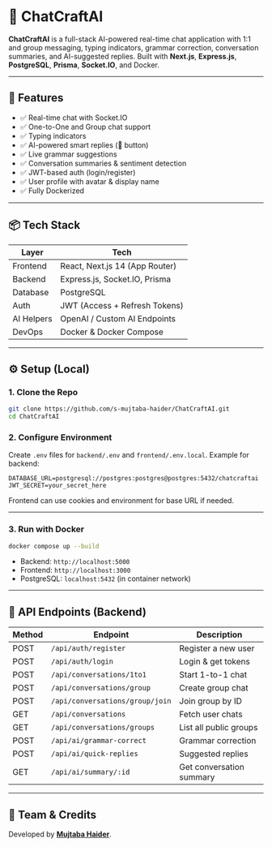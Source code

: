 # 🧠 ChatCraftAI

**ChatCraftAI** is a full-stack AI-powered real-time chat application with 1:1 and group messaging, typing indicators, grammar correction, conversation summaries, and AI-suggested replies. Built with **Next.js**, **Express.js**, **PostgreSQL**, **Prisma**, **Socket.IO**, and Docker.

---

## 🚀 Features

- ✅ Real-time chat with Socket.IO  
- ✅ One-to-One and Group chat support  
- ✅ Typing indicators  
- ✅ AI-powered smart replies (🤖 button)  
- ✅ Live grammar suggestions  
- ✅ Conversation summaries & sentiment detection  
- ✅ JWT-based auth (login/register)  
- ✅ User profile with avatar & display name  
- ✅ Fully Dockerized

---

## 📦 Tech Stack

| Layer       | Tech                                      |
|------------|-------------------------------------------|
| Frontend   | React, Next.js 14 (App Router)            |
| Backend    | Express.js, Socket.IO, Prisma             |
| Database   | PostgreSQL                                |
| Auth       | JWT (Access + Refresh Tokens)             |
| AI Helpers | OpenAI / Custom AI Endpoints              |
| DevOps     | Docker & Docker Compose                   |

---

## ⚙️ Setup (Local)

### 1. Clone the Repo

```bash
git clone https://github.com/s-mujtaba-haider/ChatCraftAI.git
cd ChatCraftAI
````

### 2. Configure Environment

Create `.env` files for `backend/.env` and `frontend/.env.local`. Example for backend:

```env
DATABASE_URL=postgresql://postgres:postgres@postgres:5432/chatcraftai
JWT_SECRET=your_secret_here
```

Frontend can use cookies and environment for base URL if needed.

---

### 3. Run with Docker

```bash
docker compose up --build
```

* Backend: `http://localhost:5000`
* Frontend: `http://localhost:3000`
* PostgreSQL: `localhost:5432` (in container network)

---

## 🧪 API Endpoints (Backend)

| Method | Endpoint                        | Description              |
| ------ | ------------------------------- | ------------------------ |
| POST   | `/api/auth/register`            | Register a new user      |
| POST   | `/api/auth/login`               | Login & get tokens       |
| POST   | `/api/conversations/1to1`       | Start 1-to-1 chat        |
| POST   | `/api/conversations/group`      | Create group chat        |
| POST   | `/api/conversations/group/join` | Join group by ID         |
| GET    | `/api/conversations`            | Fetch user chats         |
| GET    | `/api/conversations/groups`     | List all public groups   |
| POST   | `/api/ai/grammar-correct`       | Grammar correction       |
| POST   | `/api/ai/quick-replies`         | Suggested replies        |
| GET    | `/api/ai/summary/:id`           | Get conversation summary |

---

## 👤 Team & Credits

Developed by [**Mujtaba Haider**](https://github.com/s-mujtaba-haider).
